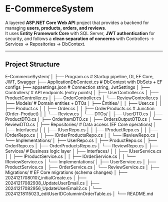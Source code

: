 ﻿# E-CommerceSystem

A layered **ASP.NET Core Web API** project that provides a backend for managing **users, products, orders, and reviews**.  
It uses **Entity Framework Core** with SQL Server, **JWT authentication** for security, and follows a **clean separation of concerns** with Controllers → Services → Repositories → DbContext.

---

## Project Structure

E-CommerceSystem/
│
├── Program.cs # Startup pipeline, DI, EF Core, JWT, Swagger
├── ApplicationDbContext.cs # DbContext with DbSets + EF configs
├── appsettings.json # Connection string, JwtSettings
│
├── Controllers/ # API endpoints (entry points)
│ ├── UserController.cs
│ ├── ProductController.cs
│ ├── OrderController.cs
│ └── ReviewController.cs
│
├── Models/ # Domain entities + DTOs
│ ├── Entities/
│ │ ├── User.cs
│ │ ├── Product.cs
│ │ ├── Order.cs
│ │ ├── OrderProducts.cs # Junction (Order–Product)
│ │ └── Review.cs
│ └── DTOs/
│ ├── UserDTO.cs
│ ├── ProductDTO.cs
│ ├── OrderItemDTO.cs
│ ├── OrdersOutputOTD.cs
│ └── ReviewDTO.cs
│
├── Repositories/ # Data access (EF Core operations)
│ ├── Interfaces/
│ │ ├── IUserRepo.cs
│ │ ├── IProductRepo.cs
│ │ ├── IOrderRepo.cs
│ │ ├── IOrderProductsRepo.cs
│ │ └── IReviewRepo.cs
│ └── Implementations/
│ ├── UserRepo.cs
│ ├── ProductRepo.cs
│ ├── OrderRepo.cs
│ ├── OrderProductsRepo.cs
│ └── ReviewRepo.cs
│
├── Services/ # Business logic layer
│ ├── Interfaces/
│ │ ├── IUserService.cs
│ │ ├── IProductService.cs
│ │ ├── IOrderService.cs
│ │ └── IReviewService.cs
│ └── Implementations/
│ ├── UserService.cs
│ ├── ProductService.cs
│ ├── OrderService.cs
│ └── ReviewService.cs
│
├── Migrations/ # EF Core migrations (schema changes)
│ ├── 20241217080107_initialCreate.cs
│ ├── 20241217082938_UpdateUserEmail.cs
│ ├── 20241217082956_UpdateUserEmail2.cs
│ └── 20241218115023_editUserIDColumninOrderTable.cs
│
└── README.md